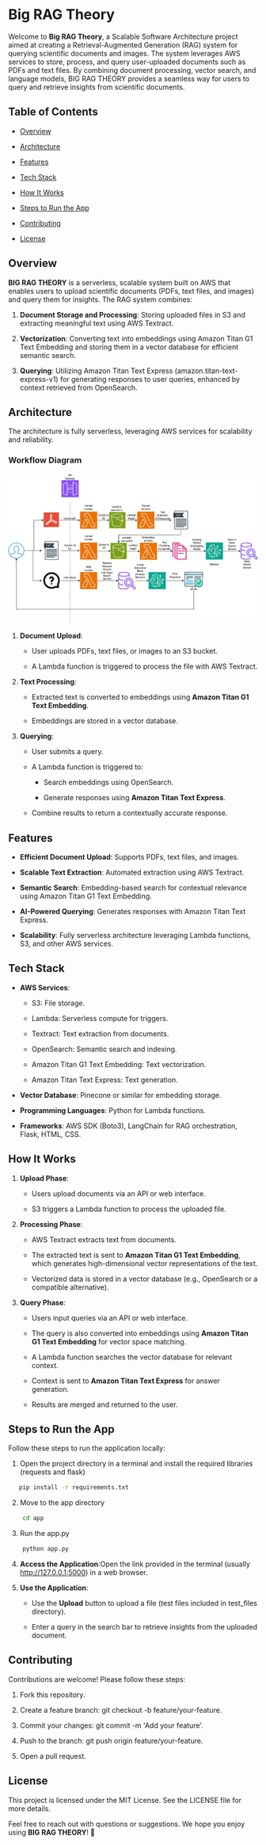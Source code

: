 Big RAG Theory
==============

Welcome to **Big RAG Theory**, a Scalable Software Architecture project aimed at creating a Retrieval-Augmented Generation (RAG) system for querying scientific documents and images. The system leverages AWS services to store, process, and query user-uploaded documents such as PDFs and text files. By combining document processing, vector search, and language models, BIG RAG THEORY provides a seamless way for users to query and retrieve insights from scientific documents.

Table of Contents
-----------------

*   [Overview](#overview)
    
*   [Architecture](#architecture)
    
*   [Features](#features)
    
*   [Tech Stack](#tech-stack)
    
*   [How It Works](#how-it-works)
    
*   [Steps to Run the App](#steps-to-run-the-app)
    
*   [Contributing](#contributing)
    
*   [License](#license)
    

Overview
--------

**BIG RAG THEORY** is a serverless, scalable system built on AWS that enables users to upload scientific documents (PDFs, text files, and images) and query them for insights. The RAG system combines:

1.  **Document Storage and Processing**: Storing uploaded files in S3 and extracting meaningful text using AWS Textract.
    
2.  **Vectorization**: Converting text into embeddings using Amazon Titan G1 Text Embedding and storing them in a vector database for efficient semantic search.
    
3.  **Querying**: Utilizing Amazon Titan Text Express (amazon.titan-text-express-v1) for generating responses to user queries, enhanced by context retrieved from OpenSearch.
    

Architecture
------------

The architecture is fully serverless, leveraging AWS services for scalability and reliability.

### Workflow Diagram
![System Architecture](architecture.jpeg)

1.  **Document Upload**:
    
    *   User uploads PDFs, text files, or images to an S3 bucket.
        
    *   A Lambda function is triggered to process the file with AWS Textract.
        
2.  **Text Processing**:
    
    *   Extracted text is converted to embeddings using **Amazon Titan G1 Text Embedding**.
        
    *   Embeddings are stored in a vector database.
        
3.  **Querying**:
    
    *   User submits a query.
        
    *   A Lambda function is triggered to:
        
        *   Search embeddings using OpenSearch.
            
        *   Generate responses using **Amazon Titan Text Express**.
            
    *   Combine results to return a contextually accurate response.
        

Features
--------

*   **Efficient Document Upload**: Supports PDFs, text files, and images.
    
*   **Scalable Text Extraction**: Automated extraction using AWS Textract.
    
*   **Semantic Search**: Embedding-based search for contextual relevance using Amazon Titan G1 Text Embedding.
    
*   **AI-Powered Querying**: Generates responses with Amazon Titan Text Express.
    
*   **Scalability**: Fully serverless architecture leveraging Lambda functions, S3, and other AWS services.
    

Tech Stack
----------

*   **AWS Services**:
    
    *   S3: File storage.
        
    *   Lambda: Serverless compute for triggers.
        
    *   Textract: Text extraction from documents.
        
    *   OpenSearch: Semantic search and indexing.
        
    *   Amazon Titan G1 Text Embedding: Text vectorization.
        
    *   Amazon Titan Text Express: Text generation.
        
*   **Vector Database**: Pinecone or similar for embedding storage.
    
*   **Programming Languages**: Python for Lambda functions.
    
*   **Frameworks**: AWS SDK (Boto3), LangChain for RAG orchestration, Flask, HTML, CSS.
    

How It Works
------------

1.  **Upload Phase**:
    
    *   Users upload documents via an API or web interface.
        
    *   S3 triggers a Lambda function to process the uploaded file.
        
2.  **Processing Phase**:
    
    *   AWS Textract extracts text from documents.
        
    *   The extracted text is sent to **Amazon Titan G1 Text Embedding**, which generates high-dimensional vector representations of the text.
        
    *   Vectorized data is stored in a vector database (e.g., OpenSearch or a compatible alternative).
        
3.  **Query Phase**:
    
    *   Users input queries via an API or web interface.
        
    *   The query is also converted into embeddings using **Amazon Titan G1 Text Embedding** for vector space matching.
        
    *   A Lambda function searches the vector database for relevant context.
        
    *   Context is sent to **Amazon Titan Text Express** for answer generation.
        
    *   Results are merged and returned to the user.

Steps to Run the App
--------------------

Follow these steps to run the application locally:

1. Open the project directory in a terminal and install the required libraries (requests and flask)

```bash
   pip install -r requirements.txt
```
2.  Move to the app directory

```bash
    cd app
```

3. Run the app.py
```bash
    python app.py
```
    
4.  **Access the Application**:Open the link provided in the terminal (usually http://127.0.0.1:5000) in a web browser.
    
5.  **Use the Application**:
    
    *   Use the **Upload** button to upload a file (test files included in test_files directory).
        
    *   Enter a query in the search bar to retrieve insights from the uploaded document.    


Contributing
------------

Contributions are welcome! Please follow these steps:

1.  Fork this repository.
    
2.  Create a feature branch: git checkout -b feature/your-feature.
    
3.  Commit your changes: git commit -m 'Add your feature'.
    
4.  Push to the branch: git push origin feature/your-feature.
    
5.  Open a pull request.
    

License
-------

This project is licensed under the MIT License. See the LICENSE file for more details.

Feel free to reach out with questions or suggestions. We hope you enjoy using **BIG RAG THEORY**! 🎉
